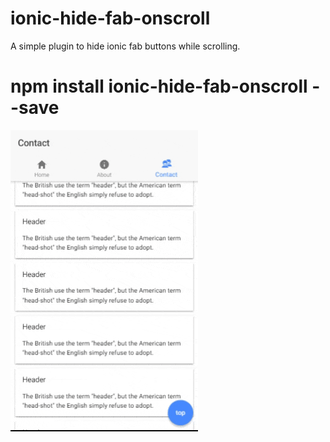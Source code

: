 # ionic-hide-fab-onscroll
A simple plugin to hide ionic fab buttons while scrolling.

npm install ionic-hide-fab-onscroll --save
==========================================================================================
![Plugin preview](https://raw.githubusercontent.com/keephacking/ionic-hide-fab-onscroll/master/demo/demo.gif)
